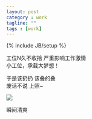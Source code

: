 ```yaml
---
layout: post
category : work
tagline: ""
tags : [work]
---
```

{% include JB/setup %}

工位N久不收拾 严重影响工作激情  <br/>
小工位，承载大梦想！<br/>

于是该扔扔 该叠的叠<br/>
废话不说 上照~

<img src="http://7xkx1t.com1.z0.glb.clouddn.com/blog桌子.png">


瞬间清爽


